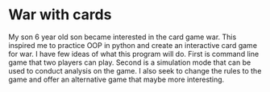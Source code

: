 # War with cards

My son 6 year old son became interested in the card game war. This inspired me to practice OOP in python and create an interactive card game for war. I have few ideas of what this program will do. First is command line game that two players can play. Second is a simulation mode that can be used to conduct analysis on the game. I also seek to change the rules to the game and offer an alternative game that maybe more interesting.
